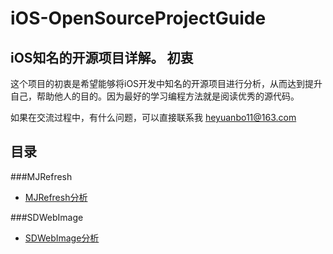 # iOS-OpenSourceProjectGuide 
iOS知名的开源项目详解。
初衷
--         
这个项目的初衷是希望能够将iOS开发中知名的开源项目进行分析，从而达到提升自己，帮助他人的目的。因为最好的学习编程方法就是阅读优秀的源代码。  
  
如果在交流过程中，有什么问题，可以直接联系我 heyuanbo11@163.com


目录	
-- 	
###MJRefresh

- [MJRefresh分析](https://github.com/Hunter-HYB/iOS-OpenSourceProjectGuide/blob/master/MJRefresh%E5%88%86%E6%9E%90.md)

###SDWebImage
- [SDWebImage分析](https://github.com/Hunter-HYB/iOS-OpenSourceProjectGuide/blob/master/SDWebImage%E5%88%86%E6%9E%90.md)